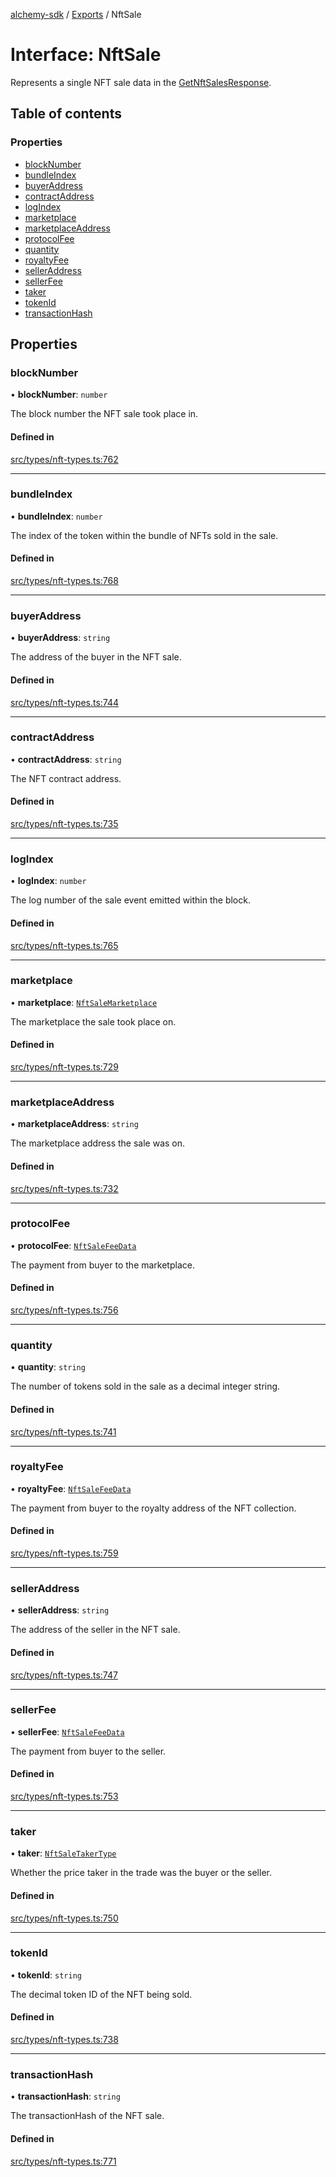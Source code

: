 [alchemy-sdk](../README.md) / [Exports](../modules.md) / NftSale

# Interface: NftSale

Represents a single NFT sale data in the [GetNftSalesResponse](GetNftSalesResponse.md).

## Table of contents

### Properties

- [blockNumber](NftSale.md#blocknumber)
- [bundleIndex](NftSale.md#bundleindex)
- [buyerAddress](NftSale.md#buyeraddress)
- [contractAddress](NftSale.md#contractaddress)
- [logIndex](NftSale.md#logindex)
- [marketplace](NftSale.md#marketplace)
- [marketplaceAddress](NftSale.md#marketplaceaddress)
- [protocolFee](NftSale.md#protocolfee)
- [quantity](NftSale.md#quantity)
- [royaltyFee](NftSale.md#royaltyfee)
- [sellerAddress](NftSale.md#selleraddress)
- [sellerFee](NftSale.md#sellerfee)
- [taker](NftSale.md#taker)
- [tokenId](NftSale.md#tokenid)
- [transactionHash](NftSale.md#transactionhash)

## Properties

### blockNumber

• **blockNumber**: `number`

The block number the NFT sale took place in.

#### Defined in

[src/types/nft-types.ts:762](https://github.com/alchemyplatform/alchemy-sdk-js/blob/6dc36f9/src/types/nft-types.ts#L762)

___

### bundleIndex

• **bundleIndex**: `number`

The index of the token within the bundle of NFTs sold in the sale.

#### Defined in

[src/types/nft-types.ts:768](https://github.com/alchemyplatform/alchemy-sdk-js/blob/6dc36f9/src/types/nft-types.ts#L768)

___

### buyerAddress

• **buyerAddress**: `string`

The address of the buyer in the NFT sale.

#### Defined in

[src/types/nft-types.ts:744](https://github.com/alchemyplatform/alchemy-sdk-js/blob/6dc36f9/src/types/nft-types.ts#L744)

___

### contractAddress

• **contractAddress**: `string`

The NFT contract address.

#### Defined in

[src/types/nft-types.ts:735](https://github.com/alchemyplatform/alchemy-sdk-js/blob/6dc36f9/src/types/nft-types.ts#L735)

___

### logIndex

• **logIndex**: `number`

The log number of the sale event emitted within the block.

#### Defined in

[src/types/nft-types.ts:765](https://github.com/alchemyplatform/alchemy-sdk-js/blob/6dc36f9/src/types/nft-types.ts#L765)

___

### marketplace

• **marketplace**: [`NftSaleMarketplace`](../enums/NftSaleMarketplace.md)

The marketplace the sale took place on.

#### Defined in

[src/types/nft-types.ts:729](https://github.com/alchemyplatform/alchemy-sdk-js/blob/6dc36f9/src/types/nft-types.ts#L729)

___

### marketplaceAddress

• **marketplaceAddress**: `string`

The marketplace address the sale was on.

#### Defined in

[src/types/nft-types.ts:732](https://github.com/alchemyplatform/alchemy-sdk-js/blob/6dc36f9/src/types/nft-types.ts#L732)

___

### protocolFee

• **protocolFee**: [`NftSaleFeeData`](NftSaleFeeData.md)

The payment from buyer to the marketplace.

#### Defined in

[src/types/nft-types.ts:756](https://github.com/alchemyplatform/alchemy-sdk-js/blob/6dc36f9/src/types/nft-types.ts#L756)

___

### quantity

• **quantity**: `string`

The number of tokens sold in the sale as a decimal integer string.

#### Defined in

[src/types/nft-types.ts:741](https://github.com/alchemyplatform/alchemy-sdk-js/blob/6dc36f9/src/types/nft-types.ts#L741)

___

### royaltyFee

• **royaltyFee**: [`NftSaleFeeData`](NftSaleFeeData.md)

The payment from buyer to the royalty address of the NFT collection.

#### Defined in

[src/types/nft-types.ts:759](https://github.com/alchemyplatform/alchemy-sdk-js/blob/6dc36f9/src/types/nft-types.ts#L759)

___

### sellerAddress

• **sellerAddress**: `string`

The address of the seller in the NFT sale.

#### Defined in

[src/types/nft-types.ts:747](https://github.com/alchemyplatform/alchemy-sdk-js/blob/6dc36f9/src/types/nft-types.ts#L747)

___

### sellerFee

• **sellerFee**: [`NftSaleFeeData`](NftSaleFeeData.md)

The payment from buyer to the seller.

#### Defined in

[src/types/nft-types.ts:753](https://github.com/alchemyplatform/alchemy-sdk-js/blob/6dc36f9/src/types/nft-types.ts#L753)

___

### taker

• **taker**: [`NftSaleTakerType`](../enums/NftSaleTakerType.md)

Whether the price taker in the trade was the buyer or the seller.

#### Defined in

[src/types/nft-types.ts:750](https://github.com/alchemyplatform/alchemy-sdk-js/blob/6dc36f9/src/types/nft-types.ts#L750)

___

### tokenId

• **tokenId**: `string`

The decimal token ID of the NFT being sold.

#### Defined in

[src/types/nft-types.ts:738](https://github.com/alchemyplatform/alchemy-sdk-js/blob/6dc36f9/src/types/nft-types.ts#L738)

___

### transactionHash

• **transactionHash**: `string`

The transactionHash of the NFT sale.

#### Defined in

[src/types/nft-types.ts:771](https://github.com/alchemyplatform/alchemy-sdk-js/blob/6dc36f9/src/types/nft-types.ts#L771)
